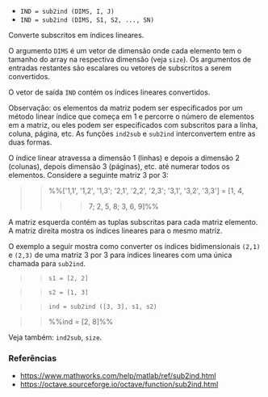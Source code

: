 - `IND = sub2ind (DIMS, I, J)`
- `IND = sub2ind (DIMS, S1, S2, ..., SN)`

Converte subscritos em índices lineares.

O argumento `DIMS` é um vetor de dimensão onde cada elemento tem o tamanho do
array na respectiva dimensão (veja `size`). Os argumentos de entradas restantes
são escalares ou vetores de subscritos a serem convertidos.

O vetor de saída `IND` contém os índices lineares convertidos.

Observação: os elementos da matriz podem ser especificados por um método linear
índice que começa em 1 e percorre o número de elementos em a matriz, ou eles
podem ser especificados com subscritos para a linha, coluna, página, etc. As
funções `ind2sub` e `sub2ind` interconvertem entre as duas formas.

O índice linear atravessa a dimensão 1 (linhas) e depois a dimensão 2
(colunas), depois dimensão 3 (páginas), etc. até numerar todos os elementos.
Considere a seguinte matriz 3 por 3:

> > %%['1,1', '1,2', '1,3'; '2,1', '2,2', '2,3'; '3,1', '3,2', '3,3'] = [1, 4,
> >
> > > > 7; 2, 5, 8; 3, 6, 9]%%

A matriz esquerda contém as tuplas subscritas para cada matriz elemento. A
matriz direita mostra os índices lineares para o mesmo matriz.

O exemplo a seguir mostra como converter os índices bidimensionais `(2,1)` e
`(2,3)` de uma matriz 3 por 3 para índices lineares com uma única chamada para
`sub2ind`.

> > `s1 = [2, 2]`

> > `s2 = [1, 3]`

> > `ind = sub2ind ([3, 3], s1, s2)`

> > %%ind = [2, 8]%%

Veja também: `ind2sub`, `size`.

### Referências

- https://www.mathworks.com/help/matlab/ref/sub2ind.html
- https://octave.sourceforge.io/octave/function/sub2ind.html

